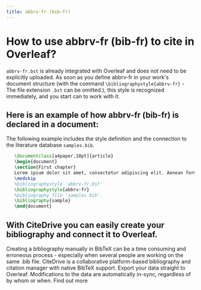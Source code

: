 ```yaml
---
title: abbrv-fr (bib-fr)
---
```


# How to use abbrv-fr (bib-fr) to cite in Overleaf? 
`abbrv-fr.bst` is already integrated with Overleaf and does not need to be explicitly uploaded. As soon as you define abbrv-fr in your work's document structure (with the command `\bibliographystyle{abbrv-fr}` - The file extension `.bst` can be omitted.), this style is recognized immediately, and you start can to work with it.

## Here is an example of how abbrv-fr (bib-fr) is declared in a document:
The following example includes the style definition and the connection to the literature database `samples.bib`.
```tex
   \documentclass[a4paper,10pt]{article}
   \begin{document}
   \section{First chapter}
   Lorem ipsum dolor sit amet, consectetur adipiscing elit. Aenean fermentum justo massa, ut maximus mauris sodales et. Aenean vel elit a erat rhoncus pharetra.
   \medskip
   %bibliographystyle 'abbrv-fr.bst'
   \bibliographystyle{abbrv-fr}
   %bibliography file 'samples.bib'.
   \bibliography{sample}
   \end{document}
```

## With CiteDrive you can easily create your bibliography and connect it to Overleaf. 
Creating a bibliography manually in BibTeX can be a time consuming and erroneous process - especially when several people are working on the same .bib file. CiteDrive is a collaborative platform-based bibliography and citation manager with native BibTeX support. Export your data straight to Overleaf. Modifications to the data are automatically in-sync, regardless of by whom or when. Find out more